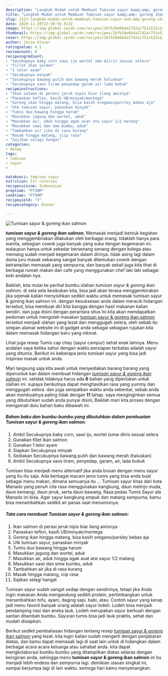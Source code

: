 ```yaml
---
description: "Langkah Mudah untuk Membuat Tumisan sayur &amp;amp; goreng ikan salmon Lezat"
title: "Langkah Mudah untuk Membuat Tumisan sayur &amp;amp; goreng ikan salmon Lezat"
slug: 2123-langkah-mudah-untuk-membuat-tumisan-sayur-and-amp-goreng-ikan-salmon-lezat
date: 2020-11-20T22:39:55.013Z
image: https://img-global.cpcdn.com/recipes/2bfb28e6bda2742a/751x532cq70/tumisan-sayur-goreng-ikan-salmon-foto-resep-utama.jpg
thumbnail: https://img-global.cpcdn.com/recipes/2bfb28e6bda2742a/751x532cq70/tumisan-sayur-goreng-ikan-salmon-foto-resep-utama.jpg
cover: https://img-global.cpcdn.com/recipes/2bfb28e6bda2742a/751x532cq70/tumisan-sayur-goreng-ikan-salmon-foto-resep-utama.jpg
author: Josie Glover
ratingvalue: 4.1
reviewcount: 8
recipeingredient:
- "Secukupnya baby corn sawi ijo wortel smw diiris sesuai selera"
- "fillet Ikan salmon"
- "1 telor ayam"
- "Secukupnya minyak"
- "Secukupnya bawang putih dan bawang merah haluskan"
- "Secukupnya saos tiram penyedap garam air lada bubuk"
recipeinstructions:
- "Ikan salmon di perasi jeruk nipis biar ilang amisnya"
- "Panaskan teflon, kasih UB/minyak/mentega"
- "Goreng ikan hingga matang, bisa kasih oregano/parsley bebas aja"
- "Utk tumisan sayur, panaskan minyak"
- "Tumis duo bawang hingga harum"
- "Masukkan jagung dan wortel, aduk"
- "Masukkan air, aduk hingga agak asat atw sayur 1/2 matang"
- "Masukkan sawi dan smw bumbu, aduk"
- "Tambahkan air jika di rasa kurang"
- "Masak hingga matang, icip rasa"
- "Sajikan selagi hangat"
categories:
- Resep
tags:
- tumisan
- sayur
- 

katakunci: tumisan sayur  
nutrition: 117 calories
recipecuisine: Indonesian
preptime: "PT30M"
cooktime: "PT50M"
recipeyield: "3"
recipecategory: Dinner

---
```



![Tumisan sayur &amp; goreng ikan salmon](https://img-global.cpcdn.com/recipes/2bfb28e6bda2742a/751x532cq70/tumisan-sayur-goreng-ikan-salmon-foto-resep-utama.jpg)

<b><i>tumisan sayur &amp; goreng ikan salmon</i></b>, Memasak menjadi bentuk kegiatan yang menggembirakan dilakukan oleh berbagai orang. tidaklah hanya para wanita, sebagian cowok juga banyak yang suka dengan kegemaran ini. walaupun hanya untuk sekedar bersenang senang dengan kolega atau memang sudah menjadi kegemaran dalam dirinya. tidak asing lagi dalam dunia juru masak sekarang sangat banyak ditemukan cowok dengan ketrampilan memasak yang sempurna, dan banyak sekali juga kita lihat di berbagai rumah makan dan cafe yang menggunakan chef laki laki sebagai koki andalan nya.

Baiklah, kita mulai ke perihal bumbu olahan <i>tumisan sayur &amp; goreng ikan salmon</i>. di sela sela kesibukan kita, bisa jadi akan terasa menggembirakan jika sejenak kalian menyisihkan sedikit waktu untuk memasak tumisan sayur &amp; goreng ikan salmon ini. dengan kesuksesan anda dalam meracik hidangan tersebut, bisa membuat diri kita bangga dengan hasil makanan kalian sendiri. dan juga disini dengan perantara situs ini kita akan mendapatkan pedoman untuk mengolah masakan <u>tumisan sayur &amp; goreng ikan salmon</u> tersebut menjadi olahan yang lezat dan menggugah selera, oleh sebab itu simpan alamat website ini di gadget anda sebagai sebagian rujukan kita dalam memasak hidangan baru yang nikmat.

Lihat juga resep Tumis cap chay (sayur campur) sehat enak lainnya. Menu andalan saya ketika sahur dengan waktu persiapan terbatas adalah sayur yang ditumis. Berikut ini beberapa jenis tumisan sayur yang bisa jadi inspirasi masak untuk anda.


Mari langsung saja kita awali untuk menyediakan barang barang yang diperuntuk kan dalam membuat hidangan <u><i>tumisan sayur &amp; goreng ikan salmon</i></u> ini. setidak tidaknya harus ada <b>6</b> bahan yang diperlukan untuk olahan ini. supaya berikutnya dapat menghasilkan rasa yang yummy dan menggugah selera. dan juga sempatkan waktu anda sebentar, sebab anda akan membuatnya paling tidak dengan <b>11</b> tahap. saya menginginkan semua yang dibutuhkan sudah anda punyai disini, Baiklah mari kita proses dengan mengamati dulu bahan baku dibawah ini.

<!--inarticleads1-->

##### Bahan baku dan bumbu-bumbu yang dibutuhkan dalam pembuatan Tumisan sayur &amp; goreng ikan salmon:

1. Ambil Secukupnya baby corn, sawi ijo, wortel (smw diiris sesuai selera
1. Gunakan fillet Ikan salmon
1. Gunakan 1 telor ayam
1. Siapkan Secukupnya minyak
1. Sediakan Secukupnya bawang putih dan bawang merah (haluskan)
1. Ambil Secukupnya saos tiram, penyedap, garam, air, lada bubuk


Tumisan bisa menjadi menu alternatif jika anda bosan dengan menu sayur yang itu-itu saja. Ada berbagai macam jenis tumis yang bisa anda buat sebagai menu makan, dimana semuanya itu … Tumisan sayur khas dari kota Manado yang penuh cita rasa menggunakan kangkung, daun melinjo muda, daun kemangi, daun jeruk, serta daun bawang. Rasa pedas Tumis Sayur ala Manado ini bisa. Agar sayur kangkung empuk dan matang sempurna, kamu bisa menambahkan sedikit air panas saat menumisnya. 

<!--inarticleads2-->

##### Tata cara membuat Tumisan sayur &amp; goreng ikan salmon:

1. Ikan salmon di perasi jeruk nipis biar ilang amisnya
1. Panaskan teflon, kasih UB/minyak/mentega
1. Goreng ikan hingga matang, bisa kasih oregano/parsley bebas aja
1. Utk tumisan sayur, panaskan minyak
1. Tumis duo bawang hingga harum
1. Masukkan jagung dan wortel, aduk
1. Masukkan air, aduk hingga agak asat atw sayur 1/2 matang
1. Masukkan sawi dan smw bumbu, aduk
1. Tambahkan air jika di rasa kurang
1. Masak hingga matang, icip rasa
1. Sajikan selagi hangat


Tumisan sayur sudah sangat sedap dengan sendirinya, tetapi jika Anda ingin makanan Anda mengandung sedikit protein, pertimbangkan untuk menambahkan tofu, ayam, daging sapi, babi, atau. Contoh sayur yang kerap jadi menu favorit banyak orang adalah sayur lodeh. Lodeh bisa menjadi pendamping nasi dan aneka lauk. Lodeh merupakan sayur berkuah dengan santan ditambah bumbu. Sayuran tumis bisa jadi lauk praktis, sehat dan mudah disiapkan. 

Berikut sedikit pembahasan hidangan tentang resep <u>tumisan sayur &amp; goreng ikan salmon</u> yang lezat. kita ingin kalian sudah mengerti dengan penjabaran diatas, dan kamu dapat memasak lagi di saat lain untuk di hidangkan dalam berbagai acara acara keluarga atau sahabat anda. kita dapat mengkolaborasi bumbu bumbu yang ditampilkan diatas selaras dengan keinginan anda, sehingga menu <b>tumisan sayur &amp; goreng ikan salmon</b> ini bs menjadi lebih endess dan sempurna lagi. demikian ulasan singkat ini, sampai berjumpa lagi di lain waktu. semoga hari kamu menyenangkan.
